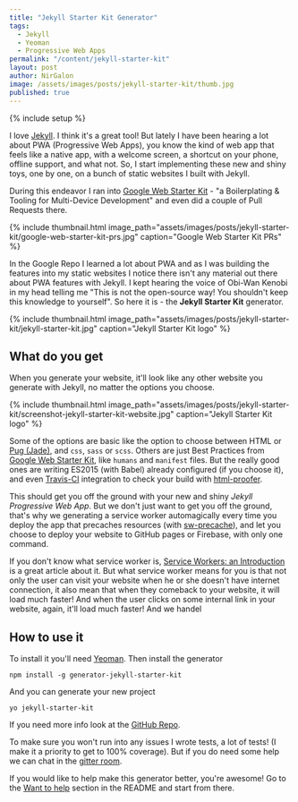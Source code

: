 ```yaml
---
title: "Jekyll Starter Kit Generator"
tags:
  - Jekyll
  - Yeoman
  - Progressive Web Apps
permalink: "/content/jekyll-starter-kit"
layout: post
author: NirGalon
image: /assets/images/posts/jekyll-starter-kit/thumb.jpg
published: true
---
```


{% include setup %}

I love [Jekyll](jekyllrb.com). I think it's a great tool! But lately I have been hearing a lot about PWA (Progressive Web Apps), you know the kind of web app that feels like a native app, with a welcome screen, a shortcut on your phone, offline support, and what not. So, I start implementing these new and shiny toys, one by one, on a bunch of static websites I built with Jekyll.

During this endeavor I ran into [Google Web Starter Kit](https://github.com/google/web-starter-kit) - "a Boilerplating & Tooling for Multi-Device Development" and even did a couple of Pull Requests there.

{% include thumbnail.html image_path="assets/images/posts/jekyll-starter-kit/google-web-starter-kit-prs.jpg" caption="Google Web Starter Kit PRs" %}

In the Google Repo I learned a lot about PWA and as I was building the features into my static websites I notice there isn't any material out there about PWA features with Jekyll. I kept hearing the voice of Obi-Wan Kenobi in my head telling me "This is not the open-source way! You shouldn't keep this knowledge to yourself". So here it is - the **Jekyll Starter Kit** generator.

<!-- more -->

{% include thumbnail.html image_path="assets/images/posts/jekyll-starter-kit/jekyll-starter-kit.jpg" caption="Jekyll Starter Kit logo" %}

## What do you get

When you generate your website, it'll look like any other website you generate with Jekyll, no matter the options you choose.

{% include thumbnail.html image_path="assets/images/posts/jekyll-starter-kit/screenshot-jekyll-starter-kit-website.jpg" caption="Jekyll Starter Kit logo" %}

Some of the options are basic like the option to choose between HTML or [Pug (Jade)](https://github.com/pugjs/pug), and `css`, `sass` or `scss`. Others are just Best Practices from [Google Web Starter Kit](https://github.com/google/web-starter-kit), like `humans` and `manifest` files. But the really good ones are writing ES2015 (with Babel) already configured (if you choose it), and even [Travis-CI](https://travis-ci.org/) integration to check your build with [html-proofer](https://github.com/gjtorikian/html-proofer).

This should get you off the ground with your new and shiny _Jekyll Progressive Web App_. But we don't just want to get you off the ground, that's why we generating a service worker automagically every time you deploy the app that precaches resources (with [sw-precache](https://github.com/GoogleChrome/sw-precache)), and let you choose to deploy your website to GitHub pages or Firebase, with only one command.

If you don't know what service worker is, [Service Workers: an Introduction](https://developers.google.com/web/fundamentals/getting-started/primers/service-workers) is a great article about it. But what service worker means for you is that not only the user can visit your website when he or she doesn't have internet connection, it also mean that when they comeback to your website, it will load much faster! And when the user clicks on some internal link in your website, again, it'll load much faster! And we handel

## How to use it

To install it you'll need [Yeoman](http://yeoman.io/). Then install the generator
```shell
npm install -g generator-jekyll-starter-kit
```

And you can generate your new project
```shell
yo jekyll-starter-kit
```

If you need more info look at the [GitHub Repo](https://github.com/nirgn975/jekyll-starter-kit).

To make sure you won't run into any issues I wrote tests, a lot of tests! (I make it a priority to get to 100% coverage). But if you do need some help we can chat in the [gitter room](https://gitter.im/jekyll_starter_kit/Lobby).

If you would like to help make this generator better, you're awesome! Go to the [Want to help](https://github.com/nirgn975/jekyll-starter-kit#want-to-help) section in the README and start from there.
